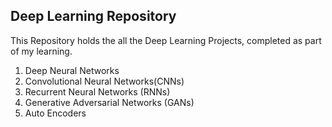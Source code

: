 ## Deep Learning Repository

This Repository holds the all the Deep Learning Projects, completed as part of my learning.  
1. Deep Neural Networks
2. Convolutional Neural Networks(CNNs)
3. Recurrent Neural Networks (RNNs)
4. Generative Adversarial Networks (GANs)
5. Auto Encoders

